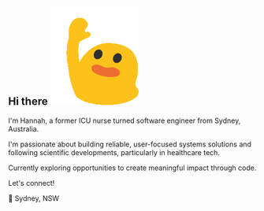 ## Hi there ![blobwave](./blob_wave.gif)

I'm Hannah, a former ICU nurse turned software engineer from Sydney, Australia. 

I'm passionate about building reliable, user-focused systems solutions and following scientific developments, particularly in healthcare tech.

Currently exploring opportunities to create meaningful impact through code.

Let's connect!

📍 Sydney, NSW